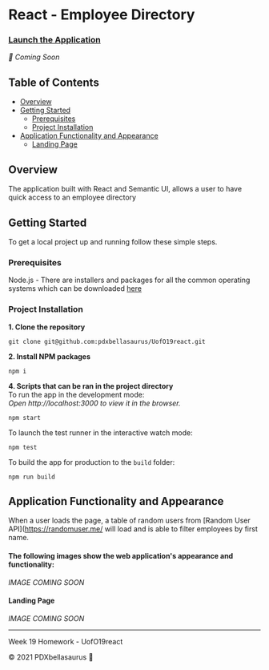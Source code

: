 # React - Employee Directory

### [Launch the Application]()

*:rocket: Coming Soon*

## Table of Contents
- [Overview](#Overview)
- [Getting Started](#Getting-started)
    * [Prerequisites](#prerequisites)
    * [Project Installation](#project-installation)
- [Application Functionality and Appearance](#Application-Functionality-and-Appearance)
    * [Landing Page](#Landing-page)

## Overview
The application built with React and Semantic UI, allows a user to have quick access to an employee directory 

## Getting Started

To get a local project up and running follow these simple steps.

### Prerequisites

Node.js - There are installers and packages for all the common operating systems which can be downloaded [here](nodejs.org/)

### Project Installation

**1. Clone the repository**
   ```
   git clone git@github.com:pdxbellasaurus/UofO19react.git
   ```
**2. Install NPM packages**
   ```
   npm i
   ```
**4. Scripts that can be ran in the project directory** \
    To run the app in the development mode: \
    *Open http://localhost:3000 to view it in the browser.*

```
npm start
```
To launch the test runner in the interactive watch mode:
```
npm test
```
To build the app for production to the `build` folder:
```
npm run build
```
## Application Functionality and Appearance

When a user loads the page, a table of random users from [Random User API](https://randomuser.me/ will load and is able to filter employees by first name.
#### The following images show the web application's appearance and functionality: 

*IMAGE COMING SOON*

#### Landing Page

*IMAGE COMING SOON*






----------------------

Week 19 Homework - UofO19react

© 2021 PDXbellasaurus :sauropod:


